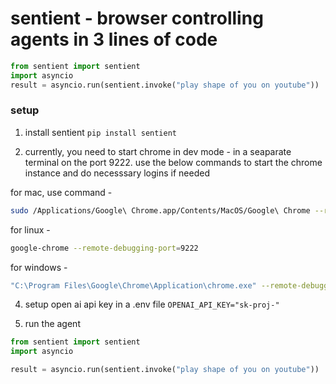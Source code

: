 # sentient - browser controlling agents in 3 lines of code

```python
from sentient import sentient
import asyncio
result = asyncio.run(sentient.invoke("play shape of you on youtube"))
```

### setup

1. install sentient `pip install sentient`


2. currently, you need to start chrome in dev mode - in a seaparate terminal on the port 9222. use the below commands to start the chrome instance and do necesssary logins if needed

for mac, use command -

```bash
sudo /Applications/Google\ Chrome.app/Contents/MacOS/Google\ Chrome --remote-debugging-port=9222
```

for linux -

```bash
google-chrome --remote-debugging-port=9222
```

for windows -

```bash
"C:\Program Files\Google\Chrome\Application\chrome.exe" --remote-debugging-port=9222
```

4. setup open ai api key in a .env file `OPENAI_API_KEY="sk-proj-"`

5. run the agent

```python
from sentient import sentient
import asyncio

result = asyncio.run(sentient.invoke("play shape of you on youtube"))
```